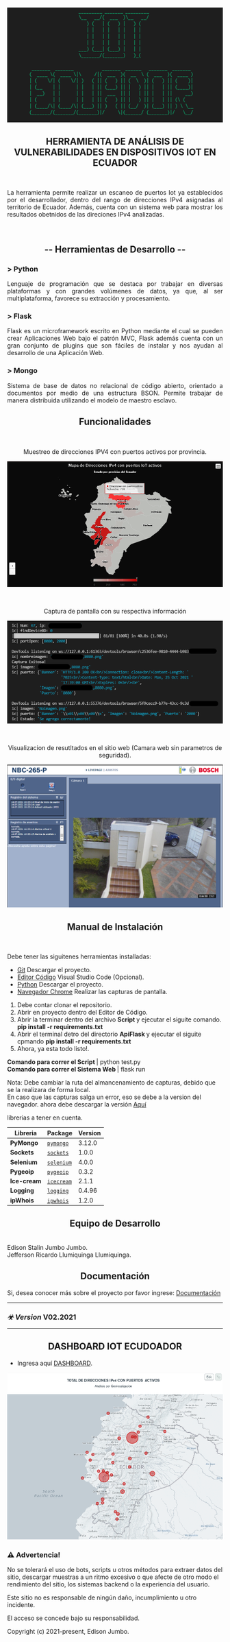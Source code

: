 <p align="center"><img src="ApiFlask/static/img/IoT_ECU.png"></p>

</p>

<h2 align="center">HERRAMIENTA DE ANÁLISIS DE VULNERABILIDADES EN DISPOSITIVOS IOT EN ECUADOR</h2>
</br>

<p align="justify">
La herramienta permite realizar un escaneo de puertos Iot ya establecidos por el desarrollador, dentro del rango de direcciones IPv4 asignadas al territorio de Ecuador. Además, cuenta con un sistema web para mostrar los resultados obetnidos de las direciones IPv4 analizadas. 
</p>
</br>
<h2 align="center">-- Herramientas de Desarrollo --</h2>

<h3>> Python </h3>
<p align="justify">
Lenguaje de programación que se destaca por trabajar en diversas plataformas y con grandes volúmenes de datos, ya que, al ser multiplataforma, favorece su extracción y procesamiento.
</p>

<h3>> Flask </h3>
<p align="justify">
Flask es un microframework escrito en Python mediante el cual se pueden crear Aplicaciones Web bajo el patrón MVC, Flask además cuenta con un gran conjunto de plugins que son fáciles de instalar y nos ayudan al desarrollo de una Aplicación Web.
</p>

<h3>> Mongo </h3>
<p align="justify">
Sistema de base de datos no relacional de código abierto, orientado a documentos por medio de una estructura BSON. Permite trabajar de manera distribuida utilizando el modelo de maestro esclavo.
</p>

<h2 align="center">Funcionalidades</h2>
<br>
<p align="center">Muestreo de direcciones IPV4 con puertos activos por provincia.</p>
<p align="center"><img src="ApiFlask/static/img/web_001.png"></p>
<br>
<p align="center">Captura de pantalla con su respectiva información</p>
<p align="center"><img src="ApiFlask/static/img/script_001.png"></p>
</br>
<p align="center">Visualizacion de resutltados en el sitio web (Camara web sin parametros de seguridad). </p>
<p align="center"><img src="ApiFlask/static/img/script_002.png"></p>


<h2 align="center">Manual de Instalación</h2>
<br>

Debe tener las siguitenes herramientas installadas:
- [Git](https://git-scm.com/downloads) Descargar el proyecto.
- [Editor Código](https://git-scm.com/downloads) Visual Studio Code (Opcional).
- [Python](https://www.python.org/downloads/) Descargar el proyecto.
- [Navegador Chrome](https://www.googleadservices.com/pagead/aclk?sa=L&ai=DChcSEwiGz42B2ObzAhWFgoYKHbSlDlYYABAAGgJ2dQ&ohost=www.google.com&cid=CAESQOD293A8nzWdrEjnsfHi5n4ncA4pQVTh4Bsba4YEDLWa_SIyhKsdOudu82fmJtSQ4Lbg0pKttSSViqti32kXz28&sig=AOD64_3vO-gjcVe2MiygYxRXMcT4g1dhZA&q&adurl&ved=2ahUKEwiw1YWB2ObzAhUjtjEKHRzxBRQQ0Qx6BAgDEAE/) Realizar las capturas de pantalla.



1) Debe contar clonar el repositorio.
2) Abrir en proyecto dentro del Editor de Código.
3) Abrir la terminar dentro del archivo <b> Script </b> y ejecutar el siguite comando. **pip install -r requirements.txt** 
4) Abrir el terminal detro del directorio <b> ApiFlask </b> y ejecutar el siguite cpmando **pip install -r requirements.txt**
5) Ahora, ya esta todo listo!.

<b> Comando para correr el Script </b>| python test.py
<br>
<b>Comando para correr el Sistema Web </b>| flask run

Nota:
Debe cambiar la ruta del almancenamiento de capturas, debido que se la realizara de forma local.
<br>
En caso que las capturas salga un error, eso se debe a la version del navegador. ahora debe descargar la versión [Aquí](https://chromedriver.chromium.org/downloads)



<p align="left">librerias a tener en cuenta.</p>

| Libreria | Package | Version |
| ------- | ------- | ------- |
| **PyMongo** | [`pymongo`](https://pypi.org/project/pymongo/) | 3.12.0 |
| **Sockets** | [`sockets`](https://pypi.org/project/sockets/) | 1.0.0 |
| **Selenium** | [`selenium`](https://pypi.org/project/selenium/) | 4.0.0 |
| **Pygeoip** | [`pygeoip`](https://pypi.org/project/pygeoip/) | 0.3.2 |
| **Ice-cream** | [`icecream`](https://pypi.org/project/icecream/) | 2.1.1 |
| **Logging** | [`logging`](https://pypi.org/project/logging/) | 0.4.96 |
| **ipWhois** | [`ipwhois`](https://pypi.org/project/ipwhois/) | 1.2.0 |









<h2 align="center">Equipo de Desarrollo</h2>
<br>
Edison Stalin Jumbo Jumbo.
<br>
Jefferson Ricardo Llumiquinga Llumiquinga.
<h2 align="center">Documentación</h2>


 Si, desea conocer más sobre el proyecto por favor ingrese: [Documentación](https://github.com/EdisonStalin/Flask_IotEcuador)


-------------------------------------

### _☣ Version_ V02.2021

-------------------------------------

<h2 align="center">DASHBOARD IOT ECUDOADOR</h2>

- Ingresa aquí [DASHBOARD](https://charts.mongodb.com/charts-project-0-hqxtp/public/dashboards/a99a7750-946b-401f-973e-9696229ead47).

<p align="center"><img src="ApiFlask/static/img/dashboard_IoT.png"></p>

### :warning: Advertencia!

<p aling="center">
No se tolerará el uso de bots, scripts u otros métodos para extraer datos del sitio, descargar muestras a un ritmo excesivo o que afecte de otro modo el rendimiento del sitio, los sistemas backend o la experiencia del usuario.

Este sitio no es responsable de ningún daño, incumplimiento u otro incidente.

El acceso se concede bajo su responsabilidad.
</p>

Copyright (c) 2021-present, Edison Jumbo.
